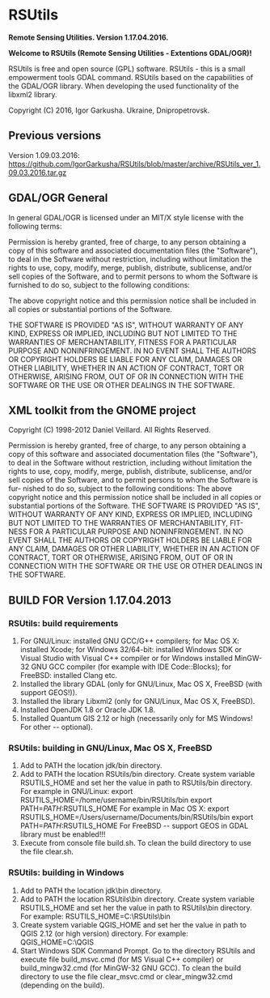 # RSUtils

**Remote Sensing Utilities. Version 1.17.04.2016.**

**Welcome to RSUtils (Remote Sensing Utilities - Extentions GDAL/OGR)!**

RSUtils is free and open source (GPL) software.
RSUtils - this is a small empowerment tools GDAL command. RSUtils based on the capabilities of the GDAL/OGR library. When developing the used functionality of the libxml2 library.

Copyright (C) 2016, Igor Garkusha. Ukraine, Dnipropetrovsk.

## Previous versions

Version 1.09.03.2016: https://github.com/IgorGarkusha/RSUtils/blob/master/archive/RSUtils_ver_1.09.03.2016.tar.gz

## GDAL/OGR General

In general GDAL/OGR is licensed under an MIT/X style license with the 
following terms:

Permission is hereby granted, free of charge, to any person obtaining a
copy of this software and associated documentation files (the "Software"),
to deal in the Software without restriction, including without limitation
the rights to use, copy, modify, merge, publish, distribute, sublicense,
and/or sell copies of the Software, and to permit persons to whom the
Software is furnished to do so, subject to the following conditions:

The above copyright notice and this permission notice shall be included
in all copies or substantial portions of the Software.

THE SOFTWARE IS PROVIDED "AS IS", WITHOUT WARRANTY OF ANY KIND, EXPRESS
OR IMPLIED, INCLUDING BUT NOT LIMITED TO THE WARRANTIES OF MERCHANTABILITY,
FITNESS FOR A PARTICULAR PURPOSE AND NONINFRINGEMENT. IN NO EVENT SHALL
THE AUTHORS OR COPYRIGHT HOLDERS BE LIABLE FOR ANY CLAIM, DAMAGES OR OTHER
LIABILITY, WHETHER IN AN ACTION OF CONTRACT, TORT OR OTHERWISE, ARISING
FROM, OUT OF OR IN CONNECTION WITH THE SOFTWARE OR THE USE OR OTHER
DEALINGS IN THE SOFTWARE.

## XML toolkit from the GNOME project

Copyright (C) 1998-2012 Daniel Veillard. All Rights Reserved.

Permission is hereby granted, free of charge, to any person obtaining a copy
of this software and associated documentation files (the "Software"), to deal
in the Software without restriction, including without limitation the rights
to use, copy, modify, merge, publish, distribute, sublicense, and/or sell
copies of the Software, and to permit persons to whom the Software is fur-
nished to do so, subject to the following conditions:
The above copyright notice and this permission notice shall be included in
all copies or substantial portions of the Software.
THE SOFTWARE IS PROVIDED "AS IS", WITHOUT WARRANTY OF ANY KIND, EXPRESS OR
IMPLIED, INCLUDING BUT NOT LIMITED TO THE WARRANTIES OF MERCHANTABILITY, FIT-
NESS FOR A PARTICULAR PURPOSE AND NONINFRINGEMENT. IN NO EVENT SHALL THE
AUTHORS OR COPYRIGHT HOLDERS BE LIABLE FOR ANY CLAIM, DAMAGES OR OTHER
LIABILITY, WHETHER IN AN ACTION OF CONTRACT, TORT OR OTHERWISE, ARISING FROM,
OUT OF OR IN CONNECTION WITH THE SOFTWARE OR THE USE OR OTHER DEALINGS IN
THE SOFTWARE.

## BUILD FOR Version 1.17.04.2013

### RSUtils: build requirements

1. For GNU/Linux: installed GNU GCC/G++ compilers;
   for Mac OS X: installed Xcode;
   for Windows 32/64-bit: installed Windows SDK or Visual Studio with Visual C++ compiler
   or for Windows installed MinGW-32 GNU GCC compiler (for example with IDE Code::Blocks);
   for FreeBSD: installed Clang etc.
2. Installed the library GDAL (only for GNU/Linux, Mac OS X, FreeBSD (with support GEOS!)).
3. Installed the library Libxml2 (only for GNU/Linux, Mac OS X, FreeBSD).
4. Installed OpenJDK 1.8 or Oracle JDK 1.8.
5. Installed Quantum GIS 2.12 or high (necessarily only for MS Windows! For other -- optional).


### RSUtils: building in GNU/Linux, Mac OS X, FreeBSD

1. Add to PATH the location jdk/bin directory.
2. Add to PATH the location RSUtils/bin directory. Create system variable 
RSUTILS_HOME and set her the value in path to RSUtils/bin directory.
For example in GNU/Linux: 
	export RSUTILS_HOME=/home/username/bin/RSUtils/bin
	export PATH=$PATH:$RSUTILS_HOME
For example in Mac OS X:
	export RSUTILS_HOME=/Users/username/Documents/bin/RSUtils/bin
	export PATH=$PATH:$RSUTILS_HOME
For FreeBSD -- support GEOS in GDAL library must be enabled!!!
3. Execute from console file build.sh. To clean the build directory to use the file clear.sh.


### RSUtils: building in Windows

1. Add to PATH the location jdk\bin directory.
2. Add to PATH the location RSUtils\bin directory. Create system variable 
RSUTILS_HOME and set her the value in path to RSUtils\bin directory.
For example: 
	RSUTILS_HOME=C:\RSUtils\bin
3. Create system variable QGIS_HOME and set her the value in path to QGIS 2.12 (or high version) directory.
For example: 
	QGIS_HOME=C:\QGIS
4. Start Windows SDK Command Prompt. Go to the directory RSUtils and execute file 
build_msvc.cmd (for MS Visual C++ compiler) or build_mingw32.cmd (for MinGW-32 GNU GCC).
To clean the build directory to use the file clear_msvc.cmd or clear_mingw32.cmd (depending on the build).

